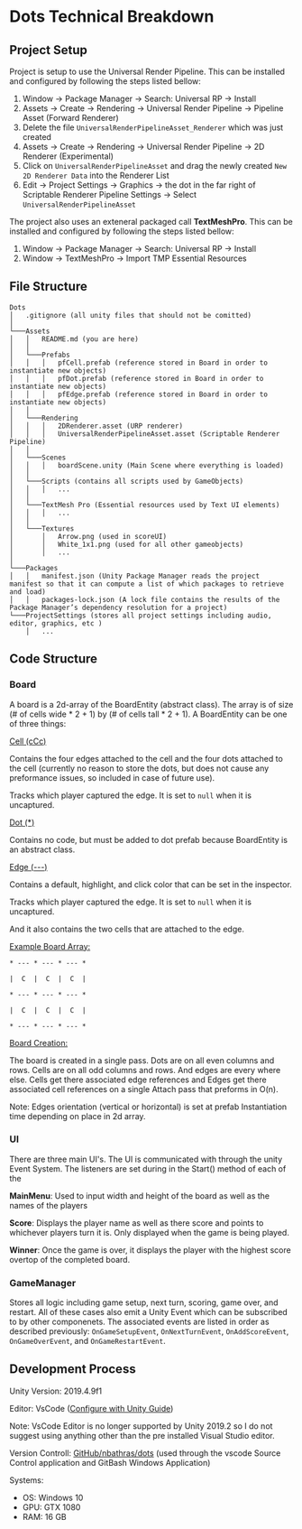 # Dots Technical Breakdown

## Project Setup

Project is setup to use the Universal Render Pipeline.  This can be installed and configured by following the steps listed bellow:

1. Window -> Package Manager -> Search: Universal RP -> Install
2. Assets -> Create -> Rendering -> Universal Render Pipeline -> Pipeline Asset (Forward Renderer)
3. Delete the file `UniversalRenderPipelineAsset_Renderer` which was just created
4. Assets -> Create -> Rendering -> Universal Render Pipeline -> 2D Renderer (Experimental)
5. Click on `UniversalRenderPipelineAsset` and drag the newly created `New 2D Renderer Data` into the Renderer List
6. Edit -> Project Settings -> Graphics -> the dot in the far right of Scriptable Renderer Pipeline Settings -> Select `UniversalRenderPipelineAsset`

The project also uses an exteneral packaged call **TextMeshPro**.  This can be installed and configured by following the steps listed bellow:
1. Window -> Package Manager -> Search: Universal RP -> Install
2. Window -> TextMeshPro -> Import TMP Essential Resources


## File Structure

```
Dots
│   .gitignore (all unity files that should not be comitted) 
│
└───Assets
│   │   README.md (you are here)
│   │
│   └───Prefabs
│   │   │   pfCell.prefab (reference stored in Board in order to instantiate new objects)
│   │   │   pfDot.prefab (reference stored in Board in order to instantiate new objects)
│   │   │   pfEdge.prefab (reference stored in Board in order to instantiate new objects)
│   │
│   └───Rendering
│   │   │   2DRenderer.asset (URP renderer)
│   │   │   UniversalRenderPipelineAsset.asset (Scriptable Renderer Pipeline)
│   │
│   └───Scenes
│   │   │   boardScene.unity (Main Scene where everything is loaded)
│   │
│   └───Scripts (contains all scripts used by GameObjects)
│   │   │   ...
│   │
│   └───TextMesh Pro (Essential resources used by Text UI elements)
│   │   │   ...
│   │
│   └───Textures
│       │   Arrow.png (used in scoreUI)
│       │   White_1x1.png (used for all other gameobjects)
│       │   ...
│   
└───Packages
│   │   manifest.json (Unity Package Manager reads the project manifest so that it can compute a list of which packages to retrieve and load)
│   │   packages-lock.json (A lock file contains the results of the Package Manager’s dependency resolution for a project)
└───ProjectSettings (stores all project settings including audio, editor, graphics, etc )
    │   ...
```


## Code Structure

### **Board**

A board is a 2d-array of the BoardEntity (abstract class). The array is of size (# of cells wide * 2 + 1) by (# of cells tall * 2 + 1).  A BoardEntity can be one of three things:

<u>Cell (cCc)</u>

Contains the four edges attached to the cell and the four dots attached to the cell (currently no reason to store the dots, but does not cause any preformance issues, so included in case of future use).

Tracks which player captured the edge.  It is set to `null` when it is uncaptured.

<u>Dot (\*)</u>

Contains no code, but must be added to dot prefab because BoardEntity is an abstract class.

<u>Edge (---)</u>

Contains a default, highlight, and click color that can be set in the inspector.

Tracks which player captured the edge.  It is set to `null` when it is uncaptured.

And it also contains the two cells that are attached to the edge.

<u>Example Board Array:</u>
```
* --- * --- * --- *

|  C  |  C  |  C  |

* --- * --- * --- *

|  C  |  C  |  C  |

* --- * --- * --- *
```

<u>Board Creation:</u>

The board is created in a single pass.  Dots are on all even columns and rows.  Cells are on all odd columns and rows.  And edges are every where else.  Cells get there associated edge references and Edges get there associated cell references on a single Attach pass that preforms in O(n).

Note: Edges orientation (vertical or horizontal) is set at prefab Instantiation time depending on place in 2d array.

### **UI**

There are three main UI's.  The UI is communicated with through the unity Event System.  The listeners are set during in the Start()
method of each of the 

**MainMenu**: Used to input width and height of the board as well as the names of the players

**Score**: Displays the player name as well as there score and points to whichever players turn it is.  Only displayed when the game is being played.

**Winner**: Once the game is over, it displays the player with the highest score overtop of the completed board.

### GameManager

Stores all logic including game setup, next turn, scoring, game over, and restart.  All of these cases also emit a Unity Event which can be subscribed to by other componenets.  The associated events are listed in order as described previously: `OnGameSetupEvent`, `OnNextTurnEvent`, `OnAddScoreEvent`, `OnGameOverEvent`, and `OnGameRestartEvent`.

## Development Process

Unity Version: 2019.4.9f1

Editor: VsCode ([Configure with Unity Guide](https://code.visualstudio.com/docs/other/unity))

Note: VsCode Editor is no longer supported by Unity 2019.2 so I do not suggest using anything other than the pre installed Visual Studio editor.

Version Controll: [GitHub/nbathras/dots](https://github.com/nbathras/Dots) (used through the vscode Source Control application and GitBash Windows Application)

Systems: 
* OS: Windows 10
* GPU: GTX 1080
* RAM: 16 GB

